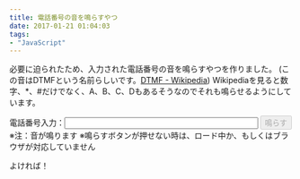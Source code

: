```yaml
---
title: 電話番号の音を鳴らすやつ
date: 2017-01-21 01:04:03
tags:
- "JavaScript"
---
```

必要に迫られたため、入力された電話番号の音を鳴らすやつを作りました。
(この音はDTMFという名前らしいです。[DTMF - Wikipedia](https://ja.wikipedia.org/wiki/DTMF))
Wikipediaを見ると数字、*、#だけでなく、A、B、C、Dもあるそうなのでそれも鳴らせるようにしています。

電話番号入力：<input id="phone_number" size="40" type="text" value="" /> <button id="phone_call" disabled>鳴らす</button>
※注：音が鳴ります
※鳴らすボタンが押せない時は、ロード中か、もしくはブラウザが対応していません

よければ！
<script type="text/javascript" src="/js/phone.js"></script>
<script type="text/javascript">
$('#phone_number').keypress(e=>{
	if(e.which == 13){
    phone_number_call($('#phone_number').val());
		return false;
	}
});
$('#phone_call').on('click', function() {
  phone_number_call($('#phone_number').val());
});
var phone_number_call = function(phonenumberString) {

    if(playflag) {
      return;
    }
    playflag = true;
    $("#phone_call").prop("disabled", true);

    phonenumberArray = phonenumberString.replace(/[Ａ-Ｄａ-ｄ０-９]/g,function(s){return String.fromCharCode(s.charCodeAt(0)-0xFEE0)}).toUpperCase().split('').filter(x=>{return /^[A-D0-9*#]$/.test(x)});

    if(phonenumberArray.length == 0) return;

    var count = 0;
    var setIntervalID = setInterval(function() {
        if(count == 0) {
          toner.press(phonenumberArray[count]);
        } else {
          toner.release(phonenumberArray[count-1]);
          if (phonenumberArray.length > count) {
              toner.press(phonenumberArray[count]);
            } else {
              clearInterval(setIntervalID);

              $("#phone_call").prop("disabled", false);
              playflag = false;
            }
        }
        count++;
    }, 200);
};
var toner, table;
var playflag = false;
document.addEventListener('DOMContentLoaded', function() {
    table = document.querySelector('table');
    if(window.AudioContext == null && !/\WPhantomJS\W/.test(navigator.userAgent)) {
        table.style.display = 'none';
        document.querySelector('div').style.display = '';
        return;
    }
    var ctx = new AudioContext();
    toner = new DTMFToner(ctx);
    toner.connect(ctx.destination);
    //adjustSize();
    $("#phone_call").prop("disabled", false);
});
</script>
